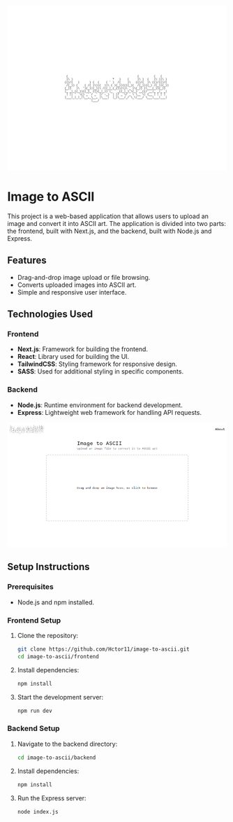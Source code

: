 ![alt text](header.png)

# Image to ASCII
This project is a web-based application that allows users to upload an image and convert it into ASCII art. The application is divided into two parts: the frontend, built with Next.js, and the backend, built with Node.js and Express.

## Features
- Drag-and-drop image upload or file browsing.
- Converts uploaded images into ASCII art.
- Simple and responsive user interface.

## Technologies Used

### Frontend
- **Next.js**: Framework for building the frontend.
- **React**: Library used for building the UI.
- **TailwindCSS**: Styling framework for responsive design.
- **SASS**: Used for additional styling in specific components.

### Backend
- **Node.js**: Runtime environment for backend development.
- **Express**: Lightweight web framework for handling API requests.

![alt text](image.png)

## Setup Instructions

### Prerequisites
- Node.js and npm installed.

### Frontend Setup
1. Clone the repository:
   ```bash
   git clone https://github.com/Hctor11/image-to-ascii.git
   cd image-to-ascii/frontend
   ```
2. Install dependencies:
   ```bash
   npm install
   ```
3. Start the development server:
   ```bash
   npm run dev
   ```

### Backend Setup
1. Navigate to the backend directory:
   ```bash
   cd image-to-ascii/backend
   ```
2. Install dependencies:
   ```bash
   npm install
   ```
3. Run the Express server:
   ```bash
   node index.js
   ```

